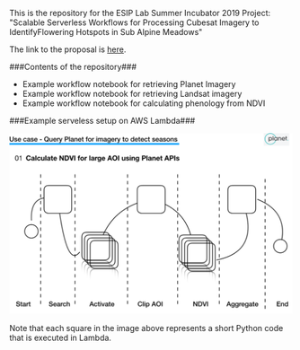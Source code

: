This is the repository for the ESIP Lab Summer Incubator 2019 Project: "Scalable Serverless Workflows for Processing Cubesat Imagery to IdentifyFlowering Hotspots in Sub Alpine Meadows"

The link to the proposal is [here](https://www.esipfed.org/wp-content/uploads/2019/08/ESIP2019-SWEEP-tan.pdf).

###Contents of the repository###
- Example workflow notebook for retrieving Planet Imagery
- Example workflow notebook for retrieving Landsat imagery
- Example workflow notebook for calculating phenology from NDVI

###Example serveless setup on AWS Lambda###

![](/images/planet_workflow.png)

Note that each square in the image above represents a short Python code that is executed in Lambda.

